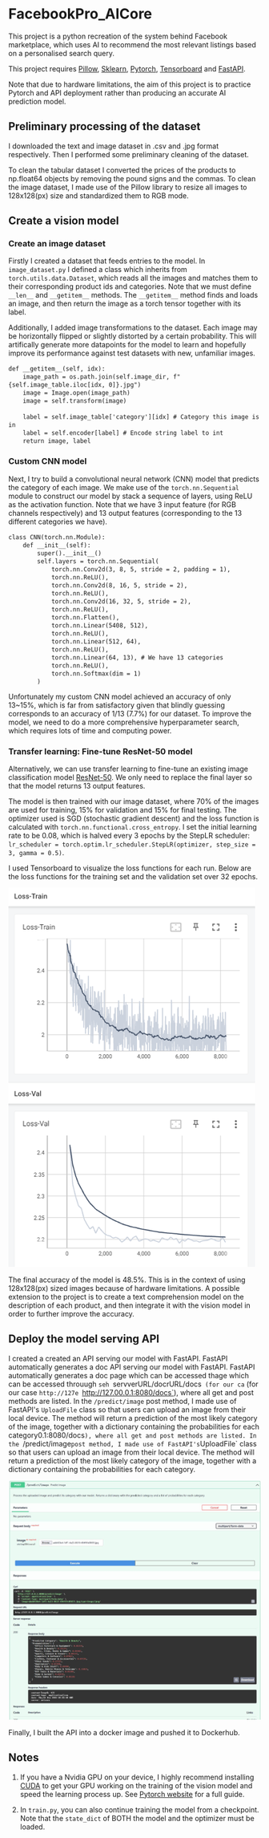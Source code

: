 # FacebookPro_AICore
This project is a python recreation of the system behind Facebook marketplace, which uses AI to recommend the most relevant listings based on a personalised search query.

This project requires [Pillow](https://github.com/python-pillow/Pillow), [Sklearn](https://github.com/scikit-learn/scikit-learn), [Pytorch](https://github.com/pytorch/pytorch.github.io), [Tensorboard](https://github.com/tensorflow/tensorboard) and [FastAPI](https://github.com/tiangolo/fastapi).

Note that due to hardware limitations, the aim of this project is to practice Pytorch and API deployment rather than producing an accurate AI prediction model.

## Preliminary processing of the dataset

I downloaded the text and image dataset in .csv and .jpg format respectively. Then I performed some preliminary cleaning of the dataset.

To clean the tabular dataset I converted the prices of the products to np.float64 objects by removing the pound signs and the commas. To clean the image dataset, I made use of the Pillow library to resize all images to 128x128(px) size and standardized them to RGB mode.

## Create a vision model

### Create an image dataset

Firstly I created a dataset that feeds entries to the model. In `image_dataset.py` I defined a class which inherits from `torch.utils.data.Dataset`, which reads all the images and matches them to their corresponding product ids and categories. Note that we must define `__len__` and `__getitem__` methods. The `__getitem__` method finds and loads an image, and then return the image as a torch tensor together with its label.

Additionally, I added image transformations to the dataset. Each image may be horizontally flipped or slightly distorted by a certain probability. This will artifically generate more datapoints for the model to learn and hopefully improve its performance against test datasets with new, unfamiliar images.

```
def __getitem__(self, idx):
    image_path = os.path.join(self.image_dir, f"{self.image_table.iloc[idx, 0]}.jpg")
    image = Image.open(image_path)
    image = self.transform(image)

    label = self.image_table['category'][idx] # Category this image is in
    label = self.encoder[label] # Encode string label to int
    return image, label
```

### Custom CNN model

Next, I try to build a convolutional neural network (CNN) model that predicts the category of each image. We make use of the `torch.nn.Sequential` module to construct our model by stack a sequence of layers, using ReLU as the activation function. Note that we have 3 input feature (for RGB channels respectively) and 13 output features (corresponding to the 13 different categories we have).

```
class CNN(torch.nn.Module):
    def __init__(self):
        super().__init__()
        self.layers = torch.nn.Sequential(
            torch.nn.Conv2d(3, 8, 5, stride = 2, padding = 1),
            torch.nn.ReLU(),
            torch.nn.Conv2d(8, 16, 5, stride = 2),
            torch.nn.ReLU(),
            torch.nn.Conv2d(16, 32, 5, stride = 2),
            torch.nn.ReLU(),
            torch.nn.Flatten(),
            torch.nn.Linear(5408, 512),
            torch.nn.ReLU(),
            torch.nn.Linear(512, 64),
            torch.nn.ReLU(),
            torch.nn.Linear(64, 13), # We have 13 categories
            torch.nn.ReLU(),
            torch.nn.Softmax(dim = 1)
        )
```

Unfortunately my custom CNN model achieved an accuracy of only 13~15%, which is far from satisfactory given that blindly guessing corresponds to an accuracy of 1/13 (7.7%) for our dataset. To improve the model, we need to do a more comprehensive hyperparameter search, which requires lots of time and computing power.

### Transfer learning: Fine-tune ResNet-50 model

Alternatively, we can use transfer learning to fine-tune an existing image classification model [ResNet-50](https://pytorch.org/vision/main/models/generated/torchvision.models.resnet50.html). We only need to replace the final layer so that the model returns 13 output features.

The model is then trained with our image dataset, where 70% of the images are used for training, 15% for validation and 15% for final testing. The optimizer used is SGD (stochastic gradient descent) and the loss function is calculated with `torch.nn.functional.cross_entropy`. I set the initial learning rate to be 0.08, which is halved every 3 epochs by the StepLR scheduler: `lr_scheduler = torch.optim.lr_scheduler.StepLR(optimizer, step_size = 3, gamma = 0.5)`.

I used Tensorboard to visualize the loss functions for each run. Below are the loss functions for the training set and the validation set over 32 epochs.

![TransferResnet50_32epochs](diagrams/32.png)

The final accuracy of the model is 48.5%. This is in the context of using 128x128(px) sized images because of hardware limitations. A possible extension to the project is to create a text comprehension model on the description of each product, and then integrate it with the vision model in order to further improve the accuracy.

## Deploy the model serving API

I created a created an API serving our model with FastAPI. FastAPI automatically generates a doc API serving our model with FastAPI. FastAPI automatically generates a doc page which can be accessed thage which can be accessed throuugh `seh `servverURL/docrURL/docs` (for our ca` (for our case `http://127e `http://127.00.0.1:8080/docs`), where all get and post methods are listed. In the `/predict/image` post method, I made use of FastAPI's `UploadFile` class so that users can upload an image from their local device. The method will return a prediction of the most likely category of the image, together with a dictionary containing the probabilities for each category0.1:8080/docs`), where all get and post methods are listed. In the `/predict/image` post method, I made use of FastAPI's `UploadFile` class so that users can upload an image from their local device. The method will return a prediction of the most likely category of the image, together with a dictionary containing the probabilities for each category.

![FastAPI_Example](diagrams/api_sample.jpg)

Finally, I built the API into a docker image and pushed it to Dockerhub.

## Notes

1. If you have a Nvidia GPU on your device, I highly recommend installing [CUDA](https://developer.nvidia.com/cuda-downloads) to get your GPU working on the training of the vision model and speed the learning process up. See [Pytorch website](https://pytorch.org/get-started/locally/) for a full guide.

2. In `train.py`, you can also continue training the model from a checkpoint. Note that the `state_dict` of BOTH the model and the optimizer must be loaded.
